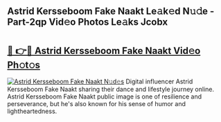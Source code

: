 ## Astrid Kersseboom Fake Naakt Le𝚊k𝚎d N𝚞𝚍e - Part-2qp Vid𝚎o Photos Le𝚊ks Jcobx

# <h2><a href="http://fb3c128.evod.top/?m=Astrid+Kersseboom+Fake+Naakt">🔗 👉🔴 Astrid Kersseboom Fake Naakt Vid𝚎o Ph𝚘t𝚘s</a></h2>

[![Astrid Kersseboom Fake Naakt N𝚞d𝚎s](https://i.imgur.com/8V9OHl7.gif)](http://fb3c128.evod.top/?m=Astrid+Kersseboom+Fake+Naakt)
Digital influencer Astrid Kersseboom Fake Naakt sharing their dance and lifestyle journey online. Astrid Kersseboom Fake Naakt public image is one of resilience and perseverance, but he's also known for his sense of humor and lightheartedness. 
